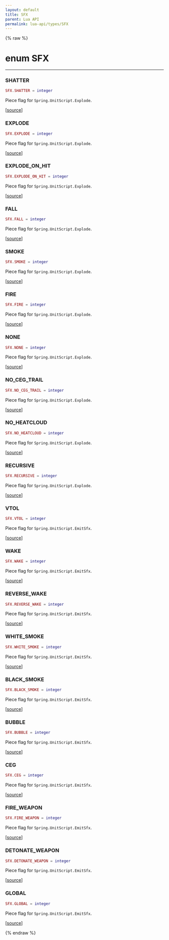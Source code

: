 ```yaml
---
layout: default
title: SFX
parent: Lua API
permalink: lua-api/types/SFX
---
```


{% raw %}

# enum SFX
---




### SHATTER

```lua
SFX.SHATTER = integer
```

Piece flag for `Spring.UnitScript.Explode`.

[<a href="https://github.com/beyond-all-reason/RecoilEngine/blob/b29554ca8a91605fa235eafe60ad740783359665/rts/Lua/LuaConstCOB.cpp#L195-L208" target="_blank">source</a>]








### EXPLODE

```lua
SFX.EXPLODE = integer
```

Piece flag for `Spring.UnitScript.Explode`.

[<a href="https://github.com/beyond-all-reason/RecoilEngine/blob/b29554ca8a91605fa235eafe60ad740783359665/rts/Lua/LuaConstCOB.cpp#L195-L208" target="_blank">source</a>]








### EXPLODE_ON_HIT

```lua
SFX.EXPLODE_ON_HIT = integer
```

Piece flag for `Spring.UnitScript.Explode`.

[<a href="https://github.com/beyond-all-reason/RecoilEngine/blob/b29554ca8a91605fa235eafe60ad740783359665/rts/Lua/LuaConstCOB.cpp#L195-L208" target="_blank">source</a>]








### FALL

```lua
SFX.FALL = integer
```

Piece flag for `Spring.UnitScript.Explode`.

[<a href="https://github.com/beyond-all-reason/RecoilEngine/blob/b29554ca8a91605fa235eafe60ad740783359665/rts/Lua/LuaConstCOB.cpp#L195-L208" target="_blank">source</a>]








### SMOKE

```lua
SFX.SMOKE = integer
```

Piece flag for `Spring.UnitScript.Explode`.

[<a href="https://github.com/beyond-all-reason/RecoilEngine/blob/b29554ca8a91605fa235eafe60ad740783359665/rts/Lua/LuaConstCOB.cpp#L195-L208" target="_blank">source</a>]








### FIRE

```lua
SFX.FIRE = integer
```

Piece flag for `Spring.UnitScript.Explode`.

[<a href="https://github.com/beyond-all-reason/RecoilEngine/blob/b29554ca8a91605fa235eafe60ad740783359665/rts/Lua/LuaConstCOB.cpp#L195-L208" target="_blank">source</a>]








### NONE

```lua
SFX.NONE = integer
```

Piece flag for `Spring.UnitScript.Explode`.

[<a href="https://github.com/beyond-all-reason/RecoilEngine/blob/b29554ca8a91605fa235eafe60ad740783359665/rts/Lua/LuaConstCOB.cpp#L195-L208" target="_blank">source</a>]








### NO_CEG_TRAIL

```lua
SFX.NO_CEG_TRAIL = integer
```

Piece flag for `Spring.UnitScript.Explode`.

[<a href="https://github.com/beyond-all-reason/RecoilEngine/blob/b29554ca8a91605fa235eafe60ad740783359665/rts/Lua/LuaConstCOB.cpp#L195-L208" target="_blank">source</a>]








### NO_HEATCLOUD

```lua
SFX.NO_HEATCLOUD = integer
```

Piece flag for `Spring.UnitScript.Explode`.

[<a href="https://github.com/beyond-all-reason/RecoilEngine/blob/b29554ca8a91605fa235eafe60ad740783359665/rts/Lua/LuaConstCOB.cpp#L195-L208" target="_blank">source</a>]








### RECURSIVE

```lua
SFX.RECURSIVE = integer
```

Piece flag for `Spring.UnitScript.Explode`.

[<a href="https://github.com/beyond-all-reason/RecoilEngine/blob/b29554ca8a91605fa235eafe60ad740783359665/rts/Lua/LuaConstCOB.cpp#L195-L208" target="_blank">source</a>]








### VTOL

```lua
SFX.VTOL = integer
```

Piece flag for `Spring.UnitScript.EmitSfx`.

[<a href="https://github.com/beyond-all-reason/RecoilEngine/blob/b29554ca8a91605fa235eafe60ad740783359665/rts/Lua/LuaConstCOB.cpp#L220-L225" target="_blank">source</a>]








### WAKE

```lua
SFX.WAKE = integer
```

Piece flag for `Spring.UnitScript.EmitSfx`.

[<a href="https://github.com/beyond-all-reason/RecoilEngine/blob/b29554ca8a91605fa235eafe60ad740783359665/rts/Lua/LuaConstCOB.cpp#L220-L225" target="_blank">source</a>]








### REVERSE_WAKE

```lua
SFX.REVERSE_WAKE = integer
```

Piece flag for `Spring.UnitScript.EmitSfx`.

[<a href="https://github.com/beyond-all-reason/RecoilEngine/blob/b29554ca8a91605fa235eafe60ad740783359665/rts/Lua/LuaConstCOB.cpp#L220-L225" target="_blank">source</a>]








### WHITE_SMOKE

```lua
SFX.WHITE_SMOKE = integer
```

Piece flag for `Spring.UnitScript.EmitSfx`.

[<a href="https://github.com/beyond-all-reason/RecoilEngine/blob/b29554ca8a91605fa235eafe60ad740783359665/rts/Lua/LuaConstCOB.cpp#L233-L242" target="_blank">source</a>]








### BLACK_SMOKE

```lua
SFX.BLACK_SMOKE = integer
```

Piece flag for `Spring.UnitScript.EmitSfx`.

[<a href="https://github.com/beyond-all-reason/RecoilEngine/blob/b29554ca8a91605fa235eafe60ad740783359665/rts/Lua/LuaConstCOB.cpp#L233-L242" target="_blank">source</a>]








### BUBBLE

```lua
SFX.BUBBLE = integer
```

Piece flag for `Spring.UnitScript.EmitSfx`.

[<a href="https://github.com/beyond-all-reason/RecoilEngine/blob/b29554ca8a91605fa235eafe60ad740783359665/rts/Lua/LuaConstCOB.cpp#L233-L242" target="_blank">source</a>]








### CEG

```lua
SFX.CEG = integer
```

Piece flag for `Spring.UnitScript.EmitSfx`.

[<a href="https://github.com/beyond-all-reason/RecoilEngine/blob/b29554ca8a91605fa235eafe60ad740783359665/rts/Lua/LuaConstCOB.cpp#L233-L242" target="_blank">source</a>]








### FIRE_WEAPON

```lua
SFX.FIRE_WEAPON = integer
```

Piece flag for `Spring.UnitScript.EmitSfx`.

[<a href="https://github.com/beyond-all-reason/RecoilEngine/blob/b29554ca8a91605fa235eafe60ad740783359665/rts/Lua/LuaConstCOB.cpp#L233-L242" target="_blank">source</a>]








### DETONATE_WEAPON

```lua
SFX.DETONATE_WEAPON = integer
```

Piece flag for `Spring.UnitScript.EmitSfx`.

[<a href="https://github.com/beyond-all-reason/RecoilEngine/blob/b29554ca8a91605fa235eafe60ad740783359665/rts/Lua/LuaConstCOB.cpp#L233-L242" target="_blank">source</a>]








### GLOBAL

```lua
SFX.GLOBAL = integer
```

Piece flag for `Spring.UnitScript.EmitSfx`.

[<a href="https://github.com/beyond-all-reason/RecoilEngine/blob/b29554ca8a91605fa235eafe60ad740783359665/rts/Lua/LuaConstCOB.cpp#L233-L242" target="_blank">source</a>]











{% endraw %}